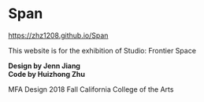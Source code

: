 # Span

https://zhz1208.github.io/Span

This website is for the exhibition of Studio: Frontier Space

**Design by Jenn Jiang<br>
Code by Huizhong Zhu**

MFA Design 2018 Fall
California College of the Arts

